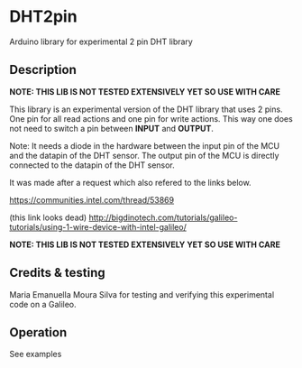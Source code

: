 # DHT2pin

Arduino library for experimental 2 pin DHT library

## Description

**NOTE: THIS LIB IS NOT TESTED EXTENSIVELY YET SO USE WITH CARE**

This library is an experimental version of the DHT library that uses 2 pins.
One pin for all read actions and one pin for write actions. This way one does
not need to switch a pin between **INPUT** and **OUTPUT**.

Note: It needs a diode in the hardware between the input pin of the MCU 
and the datapin of the DHT sensor. 
The output pin of the MCU is directly connected to the datapin of the DHT sensor. 

It was made after a request which also refered to the links below.

https://communities.intel.com/thread/53869

(this link looks dead)
http://bigdinotech.com/tutorials/galileo-tutorials/using-1-wire-device-with-intel-galileo/


**NOTE: THIS LIB IS NOT TESTED EXTENSIVELY YET SO USE WITH CARE**

## Credits & testing

Maria Emanuella Moura Silva for testing and verifying this experimental 
code on a Galileo.

## Operation

See examples

